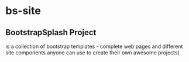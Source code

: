 # bs-site
## BootstrapSplash Project
is a collection of bootstrap templates - complete web pages and different site components anyone can use to create their own awesome projects)
